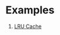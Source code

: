 # Examples
1. [LRU Cache](https://github.com/avanathan/interview-questions/tree/main/examples/src/main/java/com/interview/cache)
